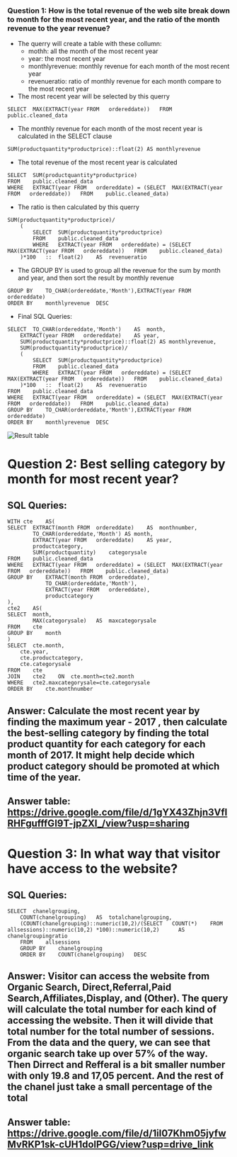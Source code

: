 ### Question 1: How is the total revenue of the web site break down to month for the most recent year, and the ratio of the month revenue to the year revenue? 
- The querry will create a table with these collumn:
	- mothh: all the month of the most recent year
   	- year: the most recent year
   	- monthlyrevenue:  monthly revenue for each month of the most recent year
   	- revenueratio: ratio of monthly revenue for each month compare to the most recent year
- The most recent year will be selected by this querry
```
SELECT	MAX(EXTRACT(year FROM	ordereddate))	FROM	public.cleaned_data
```
- The monthly revenue for each month of the most recent year is calculated in the SELECT clause
```
SUM(productquantity*productprice)::float(2)	AS monthlyrevenue
```
- The total revenue of the most recent year is calculated
```
SELECT	SUM(productquantity*productprice)
FROM	public.cleaned_data
WHERE	EXTRACT(year FROM	ordereddate) = (SELECT	MAX(EXTRACT(year FROM	ordereddate))	FROM	public.cleaned_data)
```
- The ratio is then calculated by this querry
```
SUM(productquantity*productprice)/
	(
		SELECT	SUM(productquantity*productprice)
		FROM	public.cleaned_data
		WHERE	EXTRACT(year FROM	ordereddate) = (SELECT	MAX(EXTRACT(year FROM	ordereddate))	FROM	public.cleaned_data)
	)*100	::	float(2)	AS	revenueratio
```
- The GROUP BY is used to group all the revenue for the sum by month and year, and then sort the result by monthly revenue
```
GROUP BY	TO_CHAR(ordereddate,'Month'),EXTRACT(year FROM	ordereddate)
ORDER BY	monthlyrevenue	DESC
```
- Final SQL Queries:	
```
SELECT 	TO_CHAR(ordereddate,'Month')	AS	month,
	EXTRACT(year FROM	ordereddate)	AS year,
	SUM(productquantity*productprice)::float(2)	AS monthlyrevenue,
	SUM(productquantity*productprice)/
	(
		SELECT	SUM(productquantity*productprice)
		FROM	public.cleaned_data
		WHERE	EXTRACT(year FROM	ordereddate) = (SELECT	MAX(EXTRACT(year FROM	ordereddate))	FROM	public.cleaned_data)
	)*100	::	float(2)	AS	revenueratio
FROM	public.cleaned_data
WHERE	EXTRACT(year FROM	ordereddate) = (SELECT	MAX(EXTRACT(year FROM	ordereddate))	FROM	public.cleaned_data)
GROUP BY	TO_CHAR(ordereddate,'Month'),EXTRACT(year FROM	ordereddate)
ORDER BY	monthlyrevenue	DESC
```

![Result table](https://drive.google.com/file/d/1jg8ati5okACq9cD4DuMD9kTJgwL-5P3O/view?usp=sharing)

# Question 2: Best selling category by month for most recent year?

## SQL Queries:	

	WITH cte	AS(
	SELECT	EXTRACT(month FROM	ordereddate)	AS	monthnumber,
			TO_CHAR(ordereddate,'Month') AS month,
			EXTRACT(year FROM	ordereddate)	AS year,
			productcategory,
			SUM(productquantity)	categorysale
	FROM	public.cleaned_data
	WHERE	EXTRACT(year FROM	ordereddate) = (SELECT	MAX(EXTRACT(year FROM	ordereddate))	FROM	public.cleaned_data)
	GROUP BY	EXTRACT(month FROM	ordereddate),
				TO_CHAR(ordereddate,'Month'),
				EXTRACT(year FROM	ordereddate),
				productcategory
	),
	cte2	AS(
	SELECT	month,
			MAX(categorysale)	AS	maxcategorysale
	FROM	cte
	GROUP BY	month
	)
	SELECT	cte.month,
		cte.year,
		cte.productcategory,
		cte.categorysale
	FROM	cte
	JOIN	cte2	ON	cte.month=cte2.month
	WHERE	cte2.maxcategorysale=cte.categorysale
	ORDER BY	cte.monthnumber
		

## Answer:	Calculate the most recent year by finding the maximum year - 2017 , then calculate the best-selling category by finding the total product quantity for each category for 		each month of 2017. It might help decide which product category should be promoted at which time of the year.
## Answer table:	https://drive.google.com/file/d/1gYX43Zhjn3VfIRHFgufffGI9T-jpZXI_/view?usp=sharing



# Question 3: In what way that visitor have access to the website?

## SQL Queries:	
	SELECT 	chanelgrouping,
		COUNT(chanelgrouping)	AS	totalchanelgrouping,
		(COUNT(chanelgrouping)::numeric(10,2)/(SELECT	COUNT(*)	FROM	allsessions)::numeric(10,2) *100)::numeric(10,2)	  AS 		chanelgroupingratio
		FROM	allsessions
		GROUP BY	chanelgrouping
		ORDER BY	COUNT(chanelgrouping)	DESC

## Answer:	Visitor can access the website from Organic Search, Direct,Referral,Paid Search,Affiliates,Display, and (Other). The query will calculate the total number for each kind of 	accessing the website. Then it will divide that total number for the total number of sessions. From the data and the query, we can see that organic search take up over 57% of the 	way. Then Dirrect and Refferal is a bit smaller number with only 19.8 and 17,05 percent. And the rest of the chanel just take a small percentage of the total
## Answer table:	https://drive.google.com/file/d/1iI07Khm05jyfwMvRKP1sk-cUH1dolPGG/view?usp=drive_link


